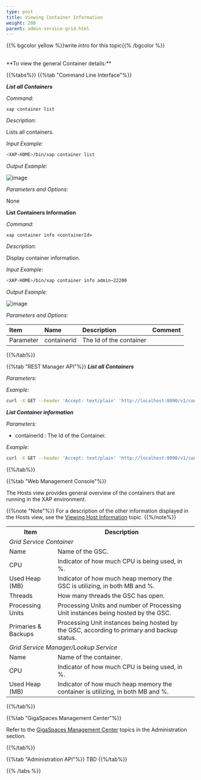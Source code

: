 ```yaml
---
type: post
title: Viewing Container Information
weight: 200
parent: admin-service-grid.html
---
```

 
  

{{% bgcolor yellow %}}write intro for this topic{{% /bgcolor %}}

<br>
**To view the general Container details:**


{{%tabs%}}
{{%tab "Command Line Interface"%}}

***List all Containers***<br>


*Command:*

`xap container list`  

*Description:*
 
Lists all containers.

*Input Example:*

```bash
<XAP-HOME>/bin/xap container list 
```

*Output Example:*

![image](/attachment_files/admin/cli-xap-container-list.png)

*Parameters and Options:*

None

**List Containers Information**


*Command:*

`xap container info <containerId>`  

*Description:*
 
Display container information.

*Input Example:*

```bash
<XAP-HOME>/bin/xap container info admin~22200 
```

*Output Example:*

![image](/attachment_files/admin/cli-xap-container-info.png)

*Parameters and Options:*

| Item | Name | Description | Comment |
|:-----|:------|:------------|:--------|
|Parameter | containerId | The Id of the container||
 
 


{{%/tab%}}


{{%tab "REST Manager API"%}}
***List all Containers***<br>
 

_Parameters:_


*Example:*

```bash
curl -X GET --header 'Accept: text/plain' 'http://localhost:8090/v1/containers'
```

***List Container information***<br>
 

_Parameters:_<br> 

- containerId : The Id  of the Container.
 
 
*Example:*
 
```bash
curl -X GET --header 'Accept: text/plain' 'http://localhost:8090/v1/containers/conatinerId'
```
{{%/tab%}}


{{%tab "Web Management Console"%}}

The Hosts view provides general overview of the containers that are running in the XAP environment. 

{{%note "Note"%}}
For a description of the other information displayed in the Hosts view, see the [Viewing Host Information](/admin-service-grid-view-host-information.html) topic.
{{%/note%}}

<table>
  <tr>
    <th>Item</th>
    <th>Description</th>
  </tr>
  <tr>
    <td colspan="2"><i>Grid Service Container</i></td>
    <td></td>
  </tr>
  <tr>
    <td>Name</td>
    <td>Name of the GSC.</td>
  </tr>
  <tr>
    <td>CPU</td>
    <td>Indicator of how much CPU is being used, in %.</td>
  </tr>
  <tr>
    <td>Used Heap (MB)</td>
    <td>Indicator of how much heap memory the GSC is utilizing, in both MB and %.</td>
  </tr>
  <tr>
    <td>Threads</td>
    <td>How many threads the GSC has open.</td>
  </tr>
  <tr>
    <td>Processing Units</td>
    <td>Processing Units and number of Processing Unit instances being hosted by the GSC.</td>
  </tr>
  <tr>
    <td>Primaries & Backups</td>
    <td>Processing Unit instances being hosted by the GSC, according to primary and backup status.</td>
  </tr>
  <tr>
    <td colspan="2"><i>Grid Service Manager/Lookup Service</i></td>
    <td></td>
  </tr>
  <tr>
    <td>Name</td>
    <td>Name of the container.</td>
  </tr>
  <tr>
    <td>CPU</td>
    <td>Indicator of how much CPU is being used, in %.</td>
  </tr>
  <tr>
    <td>Used Heap (MB)</td>
    <td>Indicator of how much heap memory the container is utilizing, in both MB and %.</td>
  </tr>
</table>

{{%/tab%}}


{{%tab "GigaSpaces Management Center"%}}

Refer to the [GigaSpaces Management Center](./gigaspaces-management-center.html) topics in the Administration section.

{{%/tab%}}


{{%tab "Administration API"%}}
TBD
{{%/tab%}}

{{% /tabs %}}

